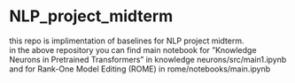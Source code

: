 # NLP_project_midterm
this repo is implimentation of baselines for NLP project midterm.  
in the above repository you can find main notebook for ”Knowledge Neurons in Pretrained
Transformers” in knowledge neurons/src/main1.ipynb  
and for Rank-One Model Editing
(ROME) in rome/notebooks/main.ipynb
